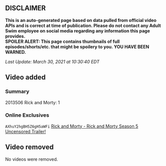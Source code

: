 ## DISCLAIMER
**This is an auto-generated page based on data pulled from official video APIs and is correct at time of publication. Please do not contact any Adult Swim employee on social media regarding any information this page provides.**  
**SPOILER ALERT: This page contains thumbnails of full episodes/shorts/etc. that might be spoilery to you. YOU HAVE BEEN WARNED.**  

_Last Update: March 30, 2021 at 10:30:40 EDT_
## Video added
### Summary
2013506 Rick and Morty: 1  
### Online Exclusives
`AXhuY2hgBH5Z6gH5aWFi` [Rick and Morty - Rick and Morty Season 5 Uncensored Trailer!](https://www.adultswim.com/videos/rick-and-morty/rick-and-morty-season-5-uncensored-trailer)  
## Video removed
No videos were removed.  
